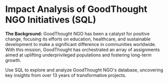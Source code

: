 # Impact Analysis of GoodThought NGO Initiatives (SQL)

**The Background:** GoodThought NGO has been a catalyst for positive change, focusing its efforts on education, healthcare, and sustainable development to make a significant difference in communities worldwide. With this mission, GoodThought has orchestrated an array of assignments aimed at uplifting underprivileged populations and fostering long-term growth.

Use SQL to explore and analyze GoodThought NGO's database, uncovering key insights from over 13 years of transformative projects.
